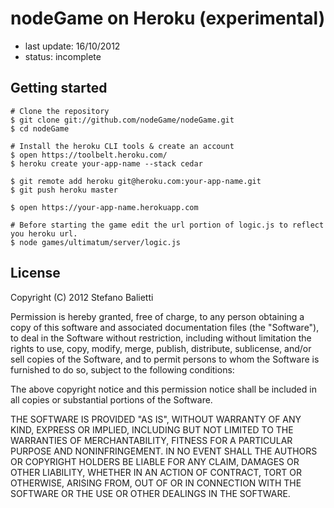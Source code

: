 # nodeGame on Heroku (experimental)

- last update: 16/10/2012 
- status: incomplete

## Getting started

    # Clone the repository
    $ git clone git://github.com/nodeGame/nodeGame.git
    $ cd nodeGame

    # Install the heroku CLI tools & create an account
    $ open https://toolbelt.heroku.com/
    $ heroku create your-app-name --stack cedar

    $ git remote add heroku git@heroku.com:your-app-name.git
    $ git push heroku master

    $ open https://your-app-name.herokuapp.com

    # Before starting the game edit the url portion of logic.js to reflect you heroku url.
    $ node games/ultimatum/server/logic.js
    
    
## License

Copyright (C) 2012 Stefano Balietti

Permission is hereby granted, free of charge, to any person obtaining a copy of this software and associated documentation files (the "Software"), to deal in the Software without restriction, including without limitation the rights to use, copy, modify, merge, publish, distribute, sublicense, and/or sell copies of the Software, and to permit persons to whom the Software is furnished to do so, subject to the following conditions:

The above copyright notice and this permission notice shall be included in all copies or substantial portions of the Software.

THE SOFTWARE IS PROVIDED "AS IS", WITHOUT WARRANTY OF ANY KIND, EXPRESS OR IMPLIED, INCLUDING BUT NOT LIMITED TO THE WARRANTIES OF MERCHANTABILITY, FITNESS FOR A PARTICULAR PURPOSE AND NONINFRINGEMENT. IN NO EVENT SHALL THE AUTHORS OR COPYRIGHT HOLDERS BE LIABLE FOR ANY CLAIM, DAMAGES OR OTHER LIABILITY, WHETHER IN AN ACTION OF CONTRACT, TORT OR OTHERWISE, ARISING FROM, OUT OF OR IN CONNECTION WITH THE SOFTWARE OR THE USE OR OTHER DEALINGS IN THE SOFTWARE.
